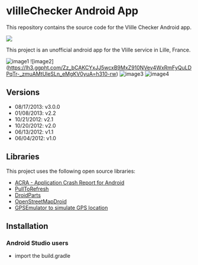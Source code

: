 # vlilleChecker  Android App

This repository contains the source code for the Vlille Checker Android app.

<a href="https://play.google.com/store/apps/details?id=com.vlille.checker" alt="Download from Google Play">
  <img src="http://www.android.com/images/brand/android_app_on_play_large.png">
</a>

This project is an unofficial android app for the Vlille service in Lille, France.

![image1](https://lh4.ggpht.com/MRd7PNLlIGHG46rT9oosCpTTdYodyRFthJF1RE7T-3WarICw7-IlZEaC-I0CaEn_jss=h310-rw)&nbsp;![image2]
(https://lh3.ggpht.com/Zz_bCAKCYxJJ5wcxB9MxZ910NVev4WxRmFyQuLDPqTr-_zmuAMtUleSLn_eMgKV0yuA=h310-rw)&nbsp;![image3](https://lh5.ggpht.com/6JNv89cMkkmPNiGm0T_9v4pIczobHnK9vhDbtN8IIiNIMXcXy__3ZWDqoPuQOMGeRw=h310-rw)&nbsp;![image4](https://lh5.ggpht.com/7D4LF0iWxzERPZcAfbcRwRsHKbqFdc3hY8v2W8V9nvINdL648p5jMz5boBJC9xzExDk=h310-rw)


## Versions
* 08/17/2013: v3.0.0
* 01/08/2013: v2.2
* 10/21/2012: v2.1
* 10/20/2012: v2.0
* 06/13/2012: v1.1
* 06/04/2012: v1.0

## Libraries

This project uses the following open source libraries:

* [ACRA - Application Crash Report for Android](http://code.google.com/p/acra/)
* [PullToRefresh](https://github.com/chrisbanes/ActionBar-PullToRefresh)
* [DroidParts](https://github.com/yanchenko/droidparts)
* [OpenStreetMapDroid](http://code.google.com/p/osmdroid/)
* [GPSEmulator to simulate GPS location](http://code.google.com/p/android-gps-emulator/)

## Installation

### Android Studio users

* import the build.gradle